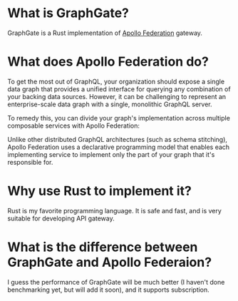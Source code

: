 # What is GraphGate?

GraphGate is a Rust implementation of [Apollo Federation](https://www.apollographql.com/apollo-federation) gateway.

# What does Apollo Federation do?

To get the most out of GraphQL, your organization should expose a single data graph that provides a unified interface for querying any combination of your backing data sources. However, it can be challenging to represent an enterprise-scale data graph with a single, monolithic GraphQL server.

To remedy this, you can divide your graph's implementation across multiple composable services with Apollo Federation:

Unlike other distributed GraphQL architectures (such as schema stitching), Apollo Federation uses a declarative programming model that enables each implementing service to implement only the part of your graph that it's responsible for.

# Why use Rust to implement it?

Rust is my favorite programming language. It is safe and fast, and is very suitable for developing API gateway.

# What is the difference between GraphGate and Apollo Federaion?

I guess the performance of GraphGate will be much better (I haven't done benchmarking yet, but will add it soon), and it supports subscription.

